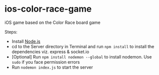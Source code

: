 # ios-color-race-game
iOS game based on the Color Race board game

Steps:
* Install [Node.js](https://nodejs.org/en/download)
* cd to the Server directory in Terminal and run `npm install` to install the dependencies viz. express & socket.io
* [Optional] Run `npm install nodemon --global` to install nodemon. Use `sudo` if you face permission errors
* Run `nodemon index.js` to start the server
